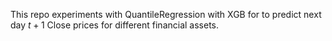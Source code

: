 This repo experiments with QuantileRegression with XGB for to predict next day $t+1$ Close prices for different financial assets.
